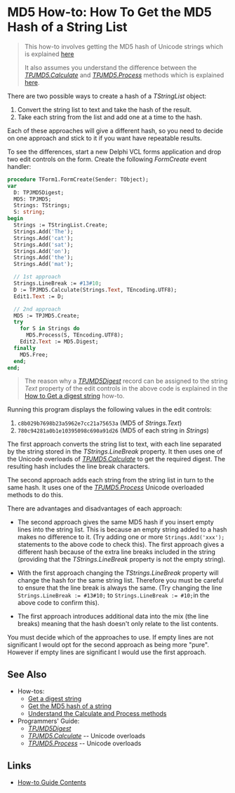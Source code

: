 # MD5 How-to: How To Get the MD5 Hash of a String List

> This how-to involves getting the MD5 hash of Unicode strings which is explained [here](./HashString.md)
>
> It also assumes you understand the difference between the [_TPJMD5.Calculate_](../API/TPJMD5-Calculate.md) and [_TPJMD5.Process_](../API/TPJMD5-Process.md) methods which is explained [here](./UseCalculateAndProcess.md).

There are two possible ways to create a hash of a _TStringList_ object:

1. Convert the string list to text and take the hash of the result.
2. Take each string from the list and add one at a time to the hash.

Each of these approaches will give a different hash, so you need to decide on one approach and stick to it if you want have repeatable results.

To see the differences, start a new Delphi VCL forms application and drop two edit controls on the form. Create the following _FormCreate_ event handler:

```pascal
procedure TForm1.FormCreate(Sender: TObject);
var
  D: TPJMD5Digest;
  MD5: TPJMD5;
  Strings: TStrings;
  S: string;
begin
  Strings := TStringList.Create;
  Strings.Add('The');
  Strings.Add('cat');
  Strings.Add('sat');
  Strings.Add('on');
  Strings.Add('the');
  Strings.Add('mat');

  // 1st approach
  Strings.LineBreak := #13#10;
  D := TPJMD5.Calculate(Strings.Text, TEncoding.UTF8);
  Edit1.Text := D;

  // 2nd approach
  MD5 := TPJMD5.Create;
  try
    for S in Strings do
      MD5.Process(S, TEncoding.UTF8);
    Edit2.Text := MD5.Digest;
  finally
    MD5.Free;
  end;
end;
```

> The reason why a [_TPJMD5Digest_](../API/TPJMD5Digest.md) record can be assigned to the string _Text_ property of the edit controls in the above code is explained in the [How to Get a digest string](./GetDigestAsString.md) how-to.

Running this program displays the following values in the edit controls:

1. `c8b029b7698b23a5962e7cc21a75653a` (MD5 of _Strings.Text_)
2. `780c94281a0b1e10395098c690a91d26` (MD5 of each string in _Strings_)

The first approach converts the string list to text, with each line separated by the string stored in the _TStrings.LineBreak_ property. It then uses one of the Unicode overloads of [_TPJMD5.Calculate_](..API/TPJMD5-Calculate.md##unicode-string-versions) to get the required digest. The resulting hash includes the line break characters.

The second approach adds each string from the string list in turn to the same hash. It uses one of the [_TPJMD5.Process_](../API/TPJMD5-Process.md#unicode-string-versions) Unicode overloaded methods to do this. 

There are advantages and disadvantages of each approach:

* The second approach gives the same MD5 hash if you insert empty lines into the string list.  This is because an empty string added to a hash makes no difference to it. (Try adding one or more `Strings.Add('xxx');` statements to the above code to check this). The first approach gives a different hash because of the extra line breaks included in the string (providing that the _TStrings.LineBreak_ property is not the empty string).

* With the first approach changing the _TStrings.LineBreak_ property will change the hash for the same string list. Therefore you must be careful to ensure that the line break is always the same. (Try changing the line `Strings.LineBreak := #13#10;` to `Strings.LineBreak := #10;`in the above code to confirm this).

* The first approach introduces additional data into the mix (the line breaks) meaning that the hash doesn't only relate to the list contents.

You must decide which of the approaches to use. If empty lines are not significant I would opt for the second approach as being more "pure". However if empty lines are significant I would use the first approach.

## See Also

* How-tos:
  * [Get a digest string](./GetDigestAsString.md)
  * [Get the MD5 hash of a string](./HashString.md)
  * [Understand the Calculate and Process methods](./UseCalculateAndProcess.md)
* Programmers' Guide:
  * [_TPJMD5Digest_](../API/TPJMD5Digest.md)
  * [_TPJMD5.Calculate_](..API/TPJMD5-Calculate.md##unicode-string-versions) -- Unicode overloads
  * [_TPJMD5.Process_](../API/TPJMD5-Process.md#unicode-string-versions) -- Unicode overloads

## Links

* [How-to Guide Contents](../HowTo.md)
